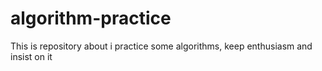 # algorithm-practice
This is repository about i practice some algorithms, keep enthusiasm and insist on it
